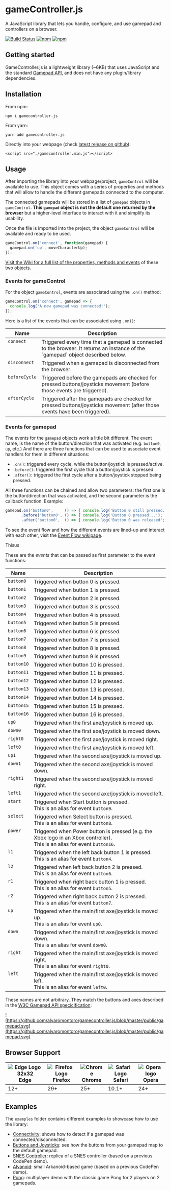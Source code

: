 # gameController.js

A JavaScript library that lets you handle, configure, and use gamepad and controllers on a browser.

[![Build Status](https://travis-ci.org/alvaromontoro/gamecontroller.js.svg?branch=master)](https://travis-ci.org/alvaromontoro/gamecontroller.js)
[![npm](https://img.shields.io/npm/v/gamecontroller.js.svg)](https://www.npmjs.com/package/gamecontroller.js)
[![npm](https://img.shields.io/npm/l/gamecontroller.js.svg)](https://www.npmjs.com/package/gamecontroller.js)

## Getting started

GameController.js is a lightweight library (~6KB) that uses JavaScript and the standard [Gamepad API](https://w3c.github.io/gamepad/), and does not have any plugin/library dependencies.

## Installation

From npm:

```
npm i gamecontroller.js
```

From yarn:

```
yarn add gamecontroller.js
```

Directly into your webpage (check [latest release on github](https://github.com/alvaromontoro/gamecontroller.js/releases)):

```
<script src="./gamecontroller.min.js"></script>
```



## Usage

After importing the library into your webpage/project, `gameControl` will be available to use. This object comes with a series of properties and methods that will allow to handle the different gamepads connected to the computer. 

The connected gamepads will be stored in a list of `gamepad` objects in `gameControl`. **This `gamepad` object is not the default one returned by the browser** but a higher-level interface to interact with it and simplify its usability.

Once the file is imported into the project, the object `gameControl` will be available and ready to be used.

```javascript
gameControl.on('connect', function(gamepad) {
  gamepad.on('up', moveCharacterUp);
});
```

[Visit the Wiki for a full list of the properties, methods and events](https://github.com/alvaromontoro/gamecontroller.js/wiki) of these two objects.

### Events for gameControl

For the object `gameControl`, events are associated using the `.on()` method:

```javascript
gameControl.on('connect', gamepad => {
  console.log('A new gamepad was connected!');
});
```

Here is a list of the events that can be associated using `.on()`:

<table>
  <thead>
    <tr>
      <th>Name</th>
      <th>Description</th>
    </tr>
  </thead>
  <tbody>
    <tr>
      <td valign="top"><code>connect</code></td>
      <td>Triggered every time that a gamepad is connected to the browser. It returns an instance of the `gamepad` object described below.</td>
    </tr>
    <tr>
      <td valign="top"><code>disconnect</code></td>
      <td>Triggered when a gamepad is disconnected from the browser.</td>
    </tr>
    <tr>
      <td valign="top"><code>beforeCycle</code></td>
      <td>Triggered before the gamepads are checked for pressed buttons/joysticks movement (before those events are triggered).</td>
    </tr>
    <tr>
      <td valign="top"><code>afterCycle</code></td>
      <td>Triggered after the gamepads are checked for pressed buttons/joysticks movement (after those events have been triggered).</td>
    </tr>
  </tbody>
</table>


### Events for gamepad

The events for the `gamepad` objects work a little bit different. The event name, is the name of the button/direction that was activated (e.g. `button0`, `up`, etc.) And there are three functions that can be used to associate event handlers for them in different situations:

- `.on()`: triggered every cycle, while the button/joystick is pressed/active.
- `.before()`: triggered the first cycle that a button/joystick is pressed.
- `.after()`: triggered the first cycle after a button/joystick stopped being pressed.

All three functions can be chained and allow two parameters: the first one is the button/direction that was activated, and the second parameter is the callback function. Example:

```javascript
gamepad.on('button0',     () => { console.log('Button 0 still pressed...'); })
       .before('button0', () => { console.log('Button 0 pressed...');       })
       .after('button0',  () => { console.log('Button 0 was released';      });
```

To see the event flow and how the different events are lined-up and interact with each other, visit the [Event Flow wikipage](../EventFlow).

Thisus

These are the _events_ that can be passed as first parameter to the event functions:

<table>
  <thead>
    <tr>
      <th>Name</th>
      <th>Description</th>
    </tr>
  </thead>
  <tbody>
    <tr>
      <td valign="top"><code>button0</code></td>
      <td>Triggered when button 0 is pressed.</td>
    </tr>
    <tr>
      <td valign="top"><code>button1</code></td>
      <td>Triggered when button 1 is pressed.</td>
    </tr>
    <tr>
      <td valign="top"><code>button2</code></td>
      <td>Triggered when button 2 is pressed.</td>
    </tr>
    <tr>
      <td valign="top"><code>button3</code></td>
      <td>Triggered when button 3 is pressed.</td>
    </tr>
    <tr>
      <td valign="top"><code>button4</code></td>
      <td>Triggered when button 4 is pressed.</td>
    </tr>
    <tr>
      <td valign="top"><code>button5</code></td>
      <td>Triggered when button 5 is pressed.</td>
    </tr>
    <tr>
      <td valign="top"><code>button6</code></td>
      <td>Triggered when button 6 is pressed.</td>
    </tr>
    <tr>
      <td valign="top"><code>button7</code></td>
      <td>Triggered when button 7 is pressed.</td>
    </tr>
    <tr>
      <td valign="top"><code>button8</code></td>
      <td>Triggered when button 8 is pressed.</td>
    </tr>
    <tr>
      <td valign="top"><code>button9</code></td>
      <td>Triggered when button 9 is pressed.</td>
    </tr>
    <tr>
      <td valign="top"><code>button10</code></td>
      <td>Triggered when button 10 is pressed.</td>
    </tr>
    <tr>
      <td valign="top"><code>button11</code></td>
      <td>Triggered when button 11 is pressed.</td>
    </tr>
    <tr>
      <td valign="top"><code>button12</code></td>
      <td>Triggered when button 12 is pressed.</td>
    </tr>
    <tr>
      <td valign="top"><code>button13</code></td>
      <td>Triggered when button 13 is pressed.</td>
    </tr>
    <tr>
      <td valign="top"><code>button14</code></td>
      <td>Triggered when button 14 is pressed.</td>
    </tr>
    <tr>
      <td valign="top"><code>button15</code></td>
      <td>Triggered when button 15 is pressed.</td>
    </tr>
    <tr>
      <td valign="top"><code>button16</code></td>
      <td>Triggered when button 16 is pressed.</td>
    </tr>
    <tr>
      <td valign="top"><code>up0</code></td>
      <td>Triggered when the first axe/joystick is moved up.</td>
    </tr>
    <tr>
      <td valign="top"><code>down0</code></td>
      <td>Triggered when the first axe/joystick is moved down.</td>
    </tr>
    <tr>
      <td valign="top"><code>right0</code></td>
      <td>Triggered when the first axe/joystick is moved right.</td>
    </tr>
    <tr>
      <td valign="top"><code>left0</code></td>
      <td>Triggered when the first axe/joystick is moved left.</td>
    </tr>
    <tr>
      <td valign="top"><code>up1</code></td>
      <td>Triggered when the second axe/joystick is moved up.</td>
    </tr>
    <tr>
      <td valign="top"><code>down1</code></td>
      <td>Triggered when the second axe/joystick is moved down.</td>
    </tr>
    <tr>
      <td valign="top"><code>right1</code></td>
      <td>Triggered when the second axe/joystick is moved right.</td>
    </tr>
    <tr>
      <td valign="top"><code>left1</code></td>
      <td>Triggered when the second axe/joystick is moved left.</td>
    </tr>
    <tr>
      <td valign="top"><code>start</code></td>
      <td>Triggered when Start button is pressed.<br>This is an alias for event <code>button9</code>.</td>
    </tr>
    <tr>
      <td valign="top"><code>select</code></td>
      <td>Triggered when Select button is pressed.<br>This is an alias for event <code>button8</code>.</td>
    </tr>
    <tr>
      <td valign="top"><code>power</code></td>
      <td>Triggered when Power button is pressed (e.g. the Xbox logo in an Xbox controller).<br>This is an alias for event <code>button16</code>.</td>
    </tr>
    <tr>
      <td valign="top"><code>l1</code></td>
      <td>Triggered when the left back button 1 is pressed.<br>This is an alias for event <code>button4</code>.</td>
    </tr>
    <tr>
      <td valign="top"><code>l2</code></td>
      <td>Triggered when left back button 2 is pressed.<br>This is an alias for event <code>button6</code>.</td>
    </tr>
    <tr>
      <td valign="top"><code>r1</code></td>
      <td>Triggered when right back button 1 is pressed.<br>This is an alias for event <code>button5</code>.</td>
    </tr>
    <tr>
      <td valign="top"><code>r2</code></td>
      <td>Triggered when right back button 2 is pressed.<br>This is an alias for event <code>button7</code>.</td>
    </tr>
    <tr>
      <td valign="top"><code>up</code></td>
      <td>Triggered when the main/first axe/joystick is moved up.<br>This is an alias for event <code>up0</code>.</td>
    </tr>
    <tr>
      <td valign="top"><code>down</code></td>
      <td>Triggered when the main/first axe/joystick is moved down.<br>This is an alias for event <code>down0</code>.</td>
    </tr>
    <tr>
      <td valign="top"><code>right</code></td>
      <td>Triggered when the main/first axe/joystick is moved right.<br>This is an alias for event <code>right0</code>.</td>
    </tr>
    <tr>
      <td valign="top"><code>left</code></td>
      <td>Triggered when the main/first axe/joystick is moved left.<br>This is an alias for event <code>left0</code>.</td>
    </tr>
  </tbody>
</table>

These names are not arbitrary. They match the buttons and axes described in the [W3C Gamepad API specicification](https://w3c.github.io/gamepad/#fig-visual-representation-of-a-standard-gamepad-layout):

![https://github.com/alvaromontoro/gamecontroller.js/blob/master/public/gamepad.svg](https://github.com/alvaromontoro/gamecontroller.js/blob/master/public/gamepad.svg)


## Browser Support

| ![Edge Logo 32x32](https://cdnjs.cloudflare.com/ajax/libs/browser-logos/56.3.2/edge/edge_32x32.png)<br>Edge | ![Firefox Logo](https://cdnjs.cloudflare.com/ajax/libs/browser-logos/56.3.2/archive/firefox_23-56/firefox_23-56_32x32.png)<br>Firefox | ![Chrome](https://cdnjs.cloudflare.com/ajax/libs/browser-logos/56.3.2/archive/chrome_12-48/chrome_12-48_32x32.png)<br>Chrome | ![Safari Logo](https://cdnjs.cloudflare.com/ajax/libs/browser-logos/56.3.2/archive/safari_1-7/safari_1-7_32x32.png)<br>Safari | ![Opera logo](https://cdnjs.cloudflare.com/ajax/libs/browser-logos/56.3.2/opera/opera_32x32.png)<br>Opera |
| ---- | ------- | ------ | ------ | ----- |
| 12+  | 29+     | 25+    | 10.1+  | 24+   |


## Examples

The `examples` folder contains different examples to showcase how to use the library:

- [Connectivity](https://htmlpreview.github.io/?https://github.com/alvaromontoro/gamecontroller.js/blob/master/examples/example-0-connectivity.html): shows how to detect if a gamepad was connected/disconnected.
- [Buttons and Joysticks](https://htmlpreview.github.io/?https://github.com/alvaromontoro/gamecontroller.js/blob/master/examples/example-3-buttons-and-joysticks.html): see how the buttons from your gamepad map to the default gamepad.
- [SNES Controller](https://htmlpreview.github.io/?https://github.com/alvaromontoro/gamecontroller.js/blob/master/examples/example-4-snes-controller.html): replica of a SNES controller (based on a previous CodePen demo).
- [Alvanoid](https://htmlpreview.github.io/?https://github.com/alvaromontoro/gamecontroller.js/blob/master/examples/example-5-alvanoid.html): small Arkanoid-based game (based on a previous CodePen demo).
- [Pong](https://htmlpreview.github.io/?https://github.com/alvaromontoro/gamecontroller.js/blob/master/examples/example-6-multiplayer.html): multiplayer demo with the classic game Pong for 2 players on 2 gamepads.
